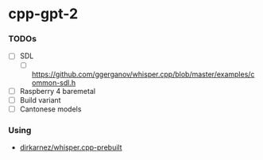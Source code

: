 cpp-gpt-2
=========
### TODOs
- [ ] SDL
  - [ ] https://github.com/ggerganov/whisper.cpp/blob/master/examples/common-sdl.h
- [ ] Raspberry 4 baremetal
- [ ] Build variant
- [ ] Cantonese models

### Using
- [dirkarnez/whisper.cpp-prebuilt](https://github.com/dirkarnez/whisper.cpp-prebuilt)

